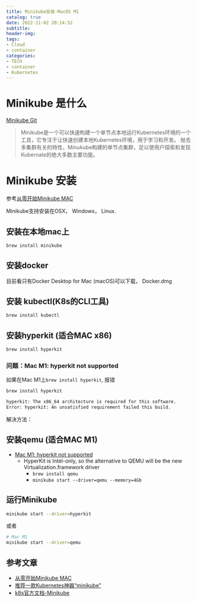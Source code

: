 ```yaml
---
title: Minikube安装-MacOS M1
catalog: true
date: 2022-11-02 20:14:52
subtitle:
header-img:
tags: 
- Cloud
- container
categories:
- TECH
- container
- Kubernetes
---
```


# Minikube 是什么

[Minikube Git](https://github.com/kubernetes/minikube)

> Minikube是一个可以快速构建一个单节点本地运行Kubernetes环境的一个工具，它专注于让快速创建本地Kubernetes环境，用于学习和开发。
> 抛去多集群有关的特性，Minukube构建的单节点集群，足以使用户探索和发现Kubernate的绝大多数主要功能。

# Minikube 安装

参考[从零开始Minikube MAC](https://www.jianshu.com/p/92034019d7d6)

Minikube支持安装在OSX， Windows， Linux.

## 安装在本地mac上

```bash
brew install minikube
```

## 安装docker

目前看只有Docker Desktop for Mac (macOS)可以下载， Docker.dmg


## 安装 kubectl(K8s的CLI工具)

```bash
brew install kubectl
```

## 安装hyperkit (适合MAC x86)

```bash
brew install hyperkit
```

### 问题：Mac M1: hyperkit not supported

如果在Mac M1上`brew install hyperkit`, 报错

```bash
brew install hyperkit

hyperkit: The x86_64 architecture is required for this software.
Error: hyperkit: An unsatisfied requirement failed this build.
```

解决方法：

## 安装qemu (适合MAC M1)

- [Mac M1: hyperkit not supported](https://github.com/kubernetes/minikube/issues/11885)
  - HyperKit is Intel-only, so the alternative to QEMU will be the new Virtualization.framework driver
    - `brew install qemu`
    - `minikube start --driver=qemu --memory=4Gb`

## 运行Minikube

```bash
minikube start --driver=hyperkit
```

或者

```bash
# Mac M1
minikube start --driver=qemu
```


## 参考文章

- [从零开始Minikube MAC](https://www.jianshu.com/p/92034019d7d6)
- [推荐一款Kubernetes神器“minikube”](https://zhuanlan.zhihu.com/p/112755080)
- [k8s官方文档-Minikube](https://kubernetes.io/zh-cn/docs/tutorials/hello-minikube/)
